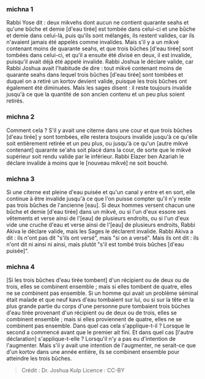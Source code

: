 
### michna 1
Rabbi Yose dit : deux mikvehs dont aucun ne contient quarante seahs et qu'une bûche et demie [d'eau tirée] est tombée dans celui-ci et une bûche et demie dans celui-là, puis qu'ils sont mélangés, ils restent valides, car ils n'avaient jamais été appelés comme invalides. Mais s'il y a un mikvé contenant moins de quarante seahs, et que trois bûches [d'eau tirée] sont tombées dans celui-ci, et qu'il a ensuite été divisé en deux, il est invalide, puisqu'il avait déjà été appelé invalide. Rabbi Joshua le déclare valide, car Rabbi Joshua avait l'habitude de dire : tout mikvé contenant moins de quarante seahs dans lequel trois bûches [d'eau tirée] sont tombées et duquel on a retiré un kortov devient valide, puisque les trois bûches ont également été diminuées. Mais les sages disent : il reste toujours invalide jusqu'à ce que la quantité de son ancien contenu et un peu plus soient retirés.

### michna 2
Comment cela ? S'il y avait une citerne dans une cour et que trois bûches [d'eau tirée] y sont tombées, elle restera toujours invalide jusqu'à ce qu'elle soit entièrement retirée et un peu plus, ou jusqu'à ce qu'un [autre mikvé contenant] quarante se'ahs soit placé dans la cour, de sorte que le mikvé supérieur soit rendu valide par le inférieur. Rabbi Elazer ben Azariah le déclare invalide à moins que le [nouveau mikvé] ne soit bouché.

### michna 3
Si une citerne est pleine d'eau puisée et qu'un canal y entre et en sort, elle continue à être invalide jusqu'à ce que l'on puisse compter qu'il n'y reste pas trois bûches de l'ancienne [eau]. Si deux hommes versent chacun une bûche et demie [d'eau tirée] dans un mikvé, ou si l'un d'eux essore ses vêtements et verse ainsi de l'[eau] de plusieurs endroits, ou si l'un d'eux vide une cruche d'eau et verse ainsi de l'[eau] de plusieurs endroits, Rabbi Akiva le déclare valide, mais les Sages le déclarent invalide. Rabbi Akiva a dit : ils n'ont pas dit "s'ils ont versé", mais "si on a versé". Mais ils ont dit : ils n'ont dit ni ainsi ni ainsi, mais plutôt "s'il est tombé trois bûches [d'eau puisée]".

### michna 4
[Si les trois bûches d'eau tirée tombent] d'un récipient ou de deux ou de trois, elles se combinent ensemble ; mais si elles tombent de quatre, elles ne se combinent pas ensemble. Si un homme qui avait un problème séminal était malade et que neuf kavs d'eau tombaient sur lui, ou si sur la tête et la plus grande partie du corps d'une personne pure tombaient trois bûches d'eau tirée provenant d'un récipient ou de deux ou de trois, elles se combinent ensemble ; mais si elles proviennent de quatre, elles ne se combinent pas ensemble. Dans quel cas cela s'applique-t-il ?   Lorsque le second a commencé avant que le premier ait fini. Et dans quel cas [l'autre déclaration] s'applique-t-elle ? Lorsqu'il n'y a pas eu d'intention de l'augmenter. Mais s'il y avait une intention de l'augmenter, ne serait-ce que d'un kortov dans une année entière, ils se combinent ensemble pour atteindre les trois bûches.

>Crédit : Dr. Joshua Kulp
>Licence : CC-BY
